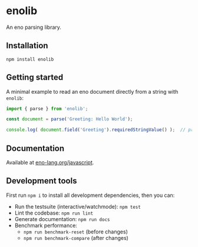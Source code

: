 # enolib

An eno parsing library.

## Installation

```
npm install enolib
```

## Getting started

A minimal example to read an eno document directly from a string with `enolib`:

```js
import { parse } from 'enolib';

const document = parse('Greeting: Hello World');

console.log( document.field('Greeting').requiredStringValue() );  // prints 'Hello World!'
```

## Documentation

Available at [eno-lang.org/javascript](https://eno-lang.org/javascript/).

## Development tools

First run `npm i` to install all development dependencies, then you can:

- Run the testsuite (interactive/watchmode): `npm test`
- Lint the codebase: `npm run lint`
- Generate documentation: `npm run docs`
- Benchmark performance:
  - `npm run benchmark-reset` (before changes)
  - `npm run benchmark-compare` (after changes)
